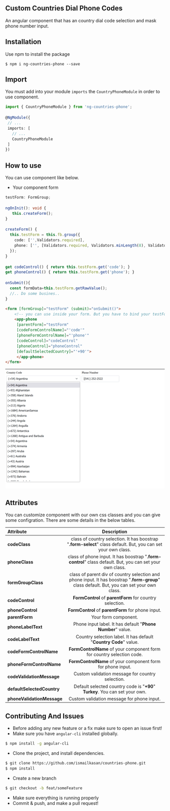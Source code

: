 
## Custom Countries Dial Phone Codes

An angular component that has an country dial code selection and mask phone number input.

## Installation

Use npm to install the package

  ```terminal
  $ npm i ng-countries-phone --save 
  ```

## Import

You must add into your module `imports` the `CountryPhoneModule` in order to use component.

  ```typescript
import { CountryPhoneModule } from 'ng-countries-phone';
  
  @NgModule({
   // ...
   imports: [
     // ...
     CountryPhoneModule
   ]
  })
  ```

## How to use
You can use component like below. 

* Your component form

```ts
testForm: FormGroup;

ngOnInit(): void {
   this.createForm();
}

createForm() {
  this.testForm = this.fb.group({
    code: ['',Validators.required],
    phone: ['', [Validators.required, Validators.minLength(8), Validators.maxLength(40)]],
  });
}

get codeControl() { return this.testForm.get('code'); }
get phoneControl() { return this.testForm.get('phone'); }

onSubmit(){
  const formData=this.testForm.getRawValue();
  //.. Do some busines..
}
```
```html
<form [formGroup]="testForm" (submit)="onSubmit()">
    <!-- you can use inside your form. But you have to bind your testForm with parentForm attribute-->
    <app-phone
     [parentForm]="testForm" 
     [codeFormControlName]="'code'" 
     [phoneFormControlName]="'phone'"
     [codeControl]="codeControl"
     [phoneControl]="phoneControl"
     [defaultSelectedCountry]="'+90'">
     </app-phone>
</form>
```
![alt text](https://github.com/ismailkasan/countries-phone/blob/master/projects/ng-countries-phone/assets/countries-phone.png?raw=true)
## Attributes

You can customize component with our own css classes and you can give some configration. There are some details in the below tables.

| Attribute                  |    Description   |
| :---                       |    :----:        |
| **codeClass**              | class of country selection. It has boostrap "**.form-select**" class default. But, you can set your own class.|
| **phoneClass**             | class of phone input. It has boostrap "**.form-control**" class default. But, you can set your own class.|
| **formGroupClass**         | class of parent div of country selection and phone input. It has boostrap "**.form-group**" class default. But, you can set your own class.|
| **codeControl**            | **FormControl** of **parentForm** for country selection.|
| **phoneControl**           | **FormControl** of **parentForm** for phone input.|
| **parentForm**             | Your form component.|
| **phoneLabelText**         | Phone input label. It has default "**Phone Number**" value.|
| **codeLabelText**          | Country selection label. It has default "**Country Code**" value.|
| **codeFormControlName**    | **FormControlName** of your component form for country selection code.|
| **phoneFormControlName**   | **FormControlName** of your component form for phone input.|
| **codeValidationMessage**  | Custom validation message for country selection.|
| **defaultSelectedCountry** | Default selected country code is "**+90**" **Turkey**. You can set your own.|
| **phoneValidationMessage** | Custom validation message for phone input.|

## Contributing And Issues

* Before adding any new feature or a fix make sure to open an issue first!
* Make sure you have `angular-cli` installed globally.

```bash
$ npm install -g angular-cli
```

* Clone the project, and install dependencies.

```bash
$ git clone https://github.com/ismailkasan/countries-phone.git
$ npm install
```

* Create a new branch

```bash
$ git checkout -b feat/someFeature
```

 * Make sure everything is running properly
 * Commit & push, and make a pull request!

